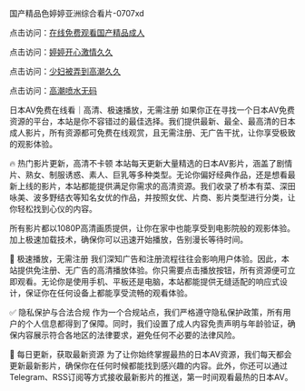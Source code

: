 国产精品色婷婷亚洲综合看片-0707xd


点击访问：<a href="https://vassv.pages.dev/">在线免费观看国产精品成人</a>

点击访问：<a href="https://gfd-5xg.pages.dev/">婷婷开心激情久久</a>

点击访问：<a href="https://fdhf-454.pages.dev/">少妇被弄到高潮久久</a>

点击访问：<a href="https://rtj-3zo.pages.dev/">高潮喷水无码</a>


日本AV免费在线看｜高清、极速播放，无需注册
如果你正在寻找一个日本AV免费资源的平台，本站是你不容错过的最佳选择。我们提供最新、最全、最高清的日本成人影片，所有资源都可免费在线观赏，且无需注册、无广告干扰，让你享受极致的观影体验。

🔥 热门影片更新，高清不卡顿
本站每天更新大量精选的日本AV影片，涵盖了剧情片、熟女、制服诱惑、素人、巨乳等多种类型。无论你偏好经典作品，还是想看最新上线的影片，本站都能提供满足你需求的高清资源。我们收录了桥本有菜、深田咏美、波多野结衣等知名女优的作品，并按照女优、片商、影片类型进行分类，让你轻松找到心仪的内容。

所有影片都以1080P高清画质提供，让你在家中也能享受到电影院般的观影体验。加上极速加载技术，确保你可以迅速开始播放，告别漫长等待时间。

🚀 极速播放，无需注册
我们深知广告和注册流程往往会影响用户体验。因此，本站提供免注册、无广告的高清播放体验。你只需要点击播放按钮，所有资源便可立即观看。无论你是使用手机、平板还是电脑，本站都能提供无缝适配的响应式设计，保证你在任何设备上都能享受流畅的观看体验。

✅ 隐私保护与合法合规
作为一个合规站点，我们严格遵守隐私保护政策，所有用户的个人信息都得到了保障。同时，我们设置了成人内容免责声明与年龄验证，确保内容展示符合各地区的法律要求，避免任何不必要的法律风险。

📅 每日更新，获取最新资源
为了让你始终掌握最热的日本AV资源，我们每天都会更新最新影片，确保你在任何时候都能找到感兴趣的内容。此外，你还可以通过Telegram、RSS订阅等方式接收最新影片的推送，第一时间观看最热的日本AV。


<span style="display:none;">[Canonical link]( https://github.com/768xda/22314 ）</span>

